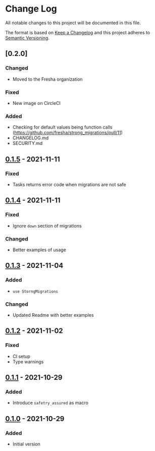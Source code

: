 # Change Log

All notable changes to this project will be documented in this file.

The format is based on [Keep a Changelog](https://keepachangelog.com/)
and this project adheres to [Semantic Versioning](https://semver.org/).


## [0.2.0]

### Changed

- Moved to the Fresha organization

### Fixed

- New image on CircleCI

### Added

- Checking for default values being function calls (https://github.com/fresha/strong_migrations/pull/11)
- CHANGELOG.md
- SECURITY.md

## [0.1.5] - 2021-11-11

### Fixed

- Tasks returns error code when migrations are not safe

## [0.1.4] - 2021-11-11

### Fixed

- Ignore `down` section of migrations

### Changed

- Better examples of usage 


## [0.1.3] - 2021-11-04

### Added

- `use StorngMigrations`

### Changed

- Updated Readme with better examples 

## [0.1.2] - 2021-11-02

### Fixed

- CI setup
- Type warnings

## [0.1.1] - 2021-10-29

### Added

- Introduce `safetry_assured` as macro

## [0.1.0] - 2021-10-29

### Added
- Initial version


<!-- links -->
[Unreleased]: https://github.com/fresha/strong_migrations/compare/v0.1.5...HEAD
[0.1.5]: https://github.com/fresha/strong_migrations/compare/v0.1.4...v0.1.5
[0.1.4]: https://github.com/fresha/strong_migrations/compare/v0.1.3...v0.1.4
[0.1.3]: https://github.com/fresha/strong_migrations/compare/v0.1.2...v0.1.3
[0.1.2]: https://github.com/fresha/strong_migrations/compare/v0.1.1...v0.1.2
[0.1.1]: https://github.com/fresha/strong_migrations/compare/v0.1.0...v0.1.1
[0.1.0]: https://github.com/fresha/strong_migrations/compare/vb0bea57599f67514ab4386c51d6ed7dcdc9b6e32...v0.1.0
